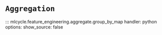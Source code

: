 # `Aggregation`

::: mlcycle.feature_engineering.aggregate.group_by_map
    handler: python
    options:
      show_source: false